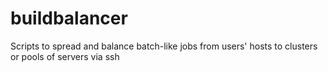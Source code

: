 # buildbalancer
Scripts to spread and balance batch-like jobs from users' hosts to clusters or pools of servers via ssh

